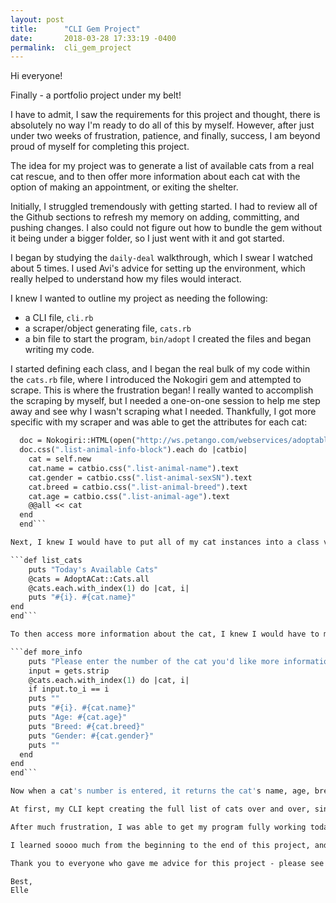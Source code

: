 ```yaml
---
layout: post
title:      "CLI Gem Project"
date:       2018-03-28 17:33:19 -0400
permalink:  cli_gem_project
---
```



Hi everyone!

Finally - a portfolio project under my belt!

I have to admit, I saw the requirements for this project and thought, there is absolutely no way I'm ready to do all of this by myself. However, after just under two weeks of frustration, patience, and finally, success, I am beyond proud of myself for completing this project.

The idea for my project was to generate a list of available cats from a real cat rescue, and to then offer more information about each cat with the option of making an appointment, or exiting the shelter.

Initially, I struggled tremendously with getting started. I had to review all of the Github sections to refresh my memory on adding, committing, and pushing changes. I also could not figure out how to bundle the gem without it being under a bigger folder, so I just went with it and got started.

I began by studying the `daily-deal` walkthrough, which I swear I watched about 5 times. I used Avi's advice for setting up the environment, which really helped to understand how my files would interact.

I knew I wanted to outline my project as needing the following:
* a CLI file, `cli.rb`
* a scraper/object generating file, `cats.rb`
* a bin file to start the program, `bin/adopt`
I created the files and began writing my code.

I started defining each class, and I began the real bulk of my code within the `cats.rb` file, where I introduced the Nokogiri gem and attempted to scrape.  This is where the frustration began! I really wanted to accomplish the scraping by myself, but I needed a one-on-one session to help me step away and see why I wasn't scraping what I needed. Thankfully, I got more specific with my scraper and was able to get the attributes for each cat:

```  def self.create
  doc = Nokogiri::HTML(open("http://ws.petango.com/webservices/adoptablesearch/wsAdoptableAnimals.aspx?species=All&sex=A&agegroup=All&location=&site=&onhold=A&orderby=name&colnum=4&css=https://ws.petango.com/WebServices/adoptablesearch/css/styles.css&authkey=uqn3fk5upf1ol62utcer2x7b0sfg42ytj6j51sefh01e5u64k6&recAmount=&detailsInPopup=No&featuredPet=Include&stageID="))
  doc.css(".list-animal-info-block").each do |catbio|
    cat = self.new
    cat.name = catbio.css(".list-animal-name").text
    cat.gender = catbio.css(".list-animal-sexSN").text
    cat.breed = catbio.css(".list-animal-breed").text
    cat.age = catbio.css(".list-animal-age").text
    @@all << cat
  end
  end```

Next, I knew I would have to put all of my cat instances into a class variable, `@@all`, which would then be accessed by my CLI to print a list of all cats. Here is the partial code from my CLI file that returned a numbered list of cats with their names: 

```def list_cats
    puts "Today's Available Cats"
    @cats = AdoptACat::Cats.all
    @cats.each.with_index(1) do |cat, i|
    puts "#{i}. #{cat.name}"
end
end```

To then access more information about the cat, I knew I would have to match either the index to user input, or the cat's name to the input. Since there were multiple cats with the same name, it only made sense to use the index since every cat has a different number and is identifiable that way. This was the code I used to retrieve more information:  

```def more_info
    puts "Please enter the number of the cat you'd like more information about:"
    input = gets.strip
    @cats.each.with_index(1) do |cat, i|
    if input.to_i == i
    puts ""
    puts "#{i}. #{cat.name}"
    puts "Age: #{cat.age}"
    puts "Breed: #{cat.breed}"
    puts "Gender: #{cat.gender}"
    puts ""
  end
end
end```

Now when a cat's number is entered, it returns the cat's name, age, breed, and gender, which we scraped from the cats file in the above code.

At first, my CLI kept creating the full list of cats over and over, since I called my `#create` method within my list_cats method. I knew I had to move it somewhere where it would only be called once - in `bin/adopt`, right before `bin/adopt` runs `AdoptACat::CLI.new.call`.

After much frustration, I was able to get my program fully working today! It does not run in circles, and it returns the list of cats just how I wanted it to. 

I learned soooo much from the beginning to the end of this project, and it really reinforced so much of OO Ruby that I wasn't understanding so well before. 

Thank you to everyone who gave me advice for this project - please see my video walkthrough for a better visual as well as instructions to install my gem! [https://youtu.be/EL0WoJkaofE](http://)

Best,
Elle


